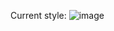 Current style: 
![image](https://user-images.githubusercontent.com/67824760/145906146-bf0c11f6-787b-4767-82fa-dbc5f7be2562.png)
